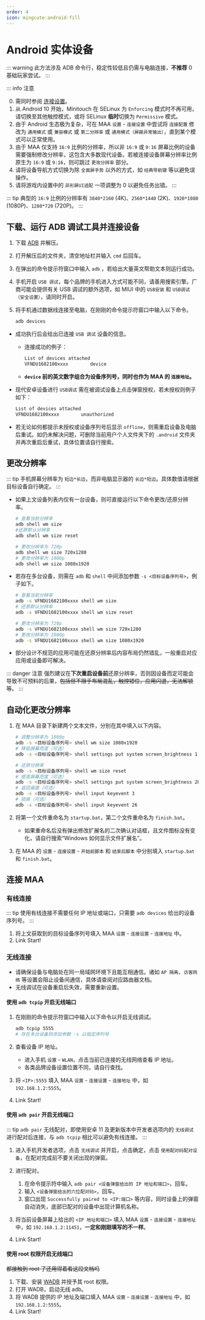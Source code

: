 ```yaml
---
order: 4
icon: mingcute:android-fill
---
```


# Android 实体设备

::: warning
此方法涉及 ADB 命令行，稳定性较低且仍需与电脑连接，**不推荐** 0 基础玩家尝试。
:::

::: info 注意

0. 需同时参阅 [连接设置](../connection.md)。
1. 从 Android 10 开始，Minitouch 在 SELinux 为 `Enforcing` 模式时不再可用，请切换至其他触控模式，或将 SELinux **临时**切换为 `Permissive` 模式。
2. 由于 Android 生态极为复杂，可在 MAA `设置` - `连接设置` 中尝试将 `连接配置` 修改为 `通用模式` 或 `兼容模式` 或 `第二分辨率` 或 `通用模式（屏蔽异常输出）`，直到某个模式可以正常使用。
3. 由于 MAA 仅支持 `16:9` 比例的分辨率，所以非 `16:9` 或 `9:16` 屏幕比例的设备需要强制修改分辨率，这包含大多数现代设备。若被连接设备屏幕分辨率比例原生为 `16:9` 或 `9:16`，则可跳过 `更改分辨率` 部分。
4. 请将设备导航方式切换为除 `全面屏手势` 以外的方式，如 `经典导航键` 等以避免误操作。
5. 请将游戏内设置中的 `异形屏UI适配` 一项调整为 0 以避免任务出错。
   :::

::: tip
典型的 `16:9` 比例的分辨率有 `3840*2160` (4K)、`2560*1440` (2K)、`1920*1080` (1080P)、`1280*720` (720P)。
:::

## 下载、运行 ADB 调试工具并连接设备

1. 下载 [ADB](https://dl.google.com/android/repository/platform-tools-latest-windows.zip) 并解压。
2. 打开解压后的文件夹，清空地址栏并输入 `cmd` 后回车。
3. 在弹出的命令提示符窗口中输入 `adb` ，若给出大量英文帮助文本则运行成功。
4. 手机开启 `USB 调试`，每个品牌的手机进入方式可能不同，请善用搜索引擎。厂商可能会提供有关 USB 调试的额外选项，如 MIUI 中的 `USB安装` 和 `USB调试（安全设置）`，请同时开启。
5. 将手机通过数据线连接至电脑，在刚刚的命令提示符窗口中输入以下命令。

   ```bash
   adb devices
   ```

- 成功执行后会给出已连接 `USB 调试` 设备的信息。

  - 连接成功的例子：

    ```bash
    List of devices attached
    VFNDU1682100xxxx        device
    ```

  - **`device` 前的英文数字组合为设备序列号，同时也作为 MAA 的 `连接地址`。**

- 现代安卓设备进行 `USB调试` 需在被调试设备上点击弹窗授权，若未授权则例子如下：

  ```bash
  List of devices attached
  VFNDU1682100xxxx        unauthorized
  ```

- 若无论如何都提示未授权或设备序列号后显示 `offline`，则需重启设备及电脑后重试。如仍未解决问题，可删除当前用户个人文件夹下的 `.android` 文件夹并再次重启后重试，具体位置请自行搜索。

## 更改分辨率

::: tip
手机屏幕分辨率为 `短边*长边`，而非电脑显示器的 `长边*短边`。具体数值请根据目标设备自行确定。
:::

- 如果上文设备列表内仅有一台设备，则可直接运行以下命令更改/还原分辨率。

  ```bash
  # 查看当前分辨率
  adb shell wm size
  #还原默认分辨率
  adb shell wm size reset

  # 更改分辨率为 720p
  adb shell wm size 720x1280
  # 更改分辨率为 1080p
  adb shell wm size 1080x1920
  ```

- 若存在多台设备，则需在 `adb` 和 `shell` 中间添加参数 `-s <目标设备序列号>`，例子如下。

  ```bash
  # 查看当前分辨率
  adb -s VFNDU1682100xxxx shell wm size
  # 还原默认分辨率
  adb -s VFNDU1682100xxxx shell wm size reset

  # 更改分辨率为 720p
  adb -s VFNDU1682100xxxx shell wm size 720x1280
  # 更改分辨率为 1080p
  adb -s VFNDU1682100xxxx shell wm size 1080x1920
  ```

- 部分设计不规范的应用可能在还原分辨率后内容布局仍然错乱，一般重启对应应用或设备即可解决。

::: danger 注意
强烈建议在**下次重启设备前**还原分辨率，否则因设备而定可能会导致不可预料的后果，~~包括但不限于布局混乱，触控错位，应用闪退，无法解锁等~~。
:::

## 自动化更改分辨率

1. 在 MAA 目录下新建两个文本文件，分别在其中填入以下内容。

   ```bash
   # 调整分辨率为 1080p
   adb -s <目标设备序列号> shell wm size 1080x1920
   # 降低屏幕亮度（可选）
   adb -s <目标设备序列号> shell settings put system screen_brightness 1
   ```

   ```bash
   # 还原分辨率
   adb -s <目标设备序列号> shell wm size reset
   # 提高屏幕亮度（可选）
   adb -s <目标设备序列号> shell settings put system screen_brightness 20
   # 返回桌面（可选）
   adb -s <目标设备序列号> shell input keyevent 3
   # 锁屏（可选）
   adb -s <目标设备序列号> shell input keyevent 26
   ```

2. 将第一个文件重命名为 `startup.bat`，第二个文件重命名为 `finish.bat`。

   - 如果重命名后没有弹出修改扩展名的二次确认对话框，且文件图标没有变化，请自行搜索“Windows 如何显示文件扩展名”。

3. 在 MAA 的 `设置` - `连接设置` - `开始前脚本` 和 `结束后脚本` 中分别填入 `startup.bat` 和 `finish.bat`。

## 连接 MAA

### 有线连接

::: tip
使用有线连接不需要任何 IP 地址或端口，只需要 `adb devices` 给出的设备序列号。
:::

1. 将上文获取到的目标设备序列号填入 MAA `设置` - `连接设置` - `连接地址` 中。
2. Link Start!

### 无线连接

- 请确保设备与电脑处在同一局域网环境下且能互相通信。诸如 `AP 隔离`、`访客网络` 等设置会阻止设备间通信，具体请查阅对应路由器文档。
- 无线调试在设备重启后失效，需要重新设置。

#### 使用 `adb tcpip` 开启无线端口

1. 在刚刚的命令提示符窗口中输入以下命令以开启无线调试。

   ```bash
   adb tcpip 5555
   # 存在多台设备则添加参数 -s 以指定序列号
   ```

2. 查看设备 IP 地址。

   - 进入手机 `设置` - `WLAN`，点击当前已连接的无线网络查看 IP 地址。
   - 各类品牌设备设置位置不同，请自行查找。

3. 将 `<IP>:5555` 填入 MAA `设置` - `连接设置` - `连接地址` 中，如 `192.168.1.2:5555`。
4. Link Start!

#### 使用 `adb pair` 开启无线端口

::: tip
`adb pair` 无线配对，即使用安卓 11 及更新版本中开发者选项内的 `无线调试` 进行配对后连接，与 `adb tcpip` 相比可以避免有线连接。
:::

1. 进入手机开发者选项，点击 `无线调试` 并开启，点击确定，点击 `使用配对码配对设备`，在配对完成前不要关闭出现的弹窗。

2. 进行配对。

   1. 在命令提示符中输入 `adb pair <设备弹窗给出的 IP 地址和端口>`，回车。
   2. 输入 `<设备弹窗给出的六位配对码>`，回车。
   3. 窗口出现 `Successfully paired to <IP:端口>` 等内容，同时设备上的弹窗自动消失，底部已配对的设备中出现计算机名称。

3. 将当前设备屏幕上给出的 `<IP 地址和端口>` 填入 MAA `设置` - `连接设置` - `连接地址` 中，如 `192.168.1.2:11451`，**一定和刚刚填写的不一样**。
4. Link Start!

#### 使用 root 权限开启无线端口

~~都接触到 root 了还用得着看这段文档吗~~

1. 下载、安装 [WADB](https://github.com/RikkaApps/WADB/releases) 并授予其 root 权限。
2. 打开 WADB，启动无线 adb。
3. 将 WADB 提供的 IP 地址及端口填入 MAA `设置` - `连接设置` - `连接地址` 中，如 `192.168.1.2:5555`。
4. Link Start!
